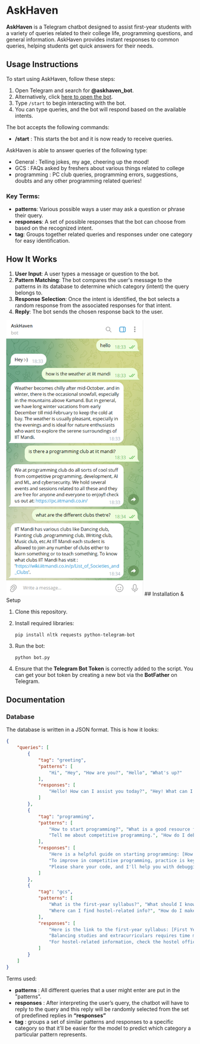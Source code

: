 # AskHaven
**AskHaven** is a Telegram chatbot designed to assist first-year students with a variety of queries related to their college life, programming questions, and general information. AskHaven provides instant responses to common queries, helping students get quick answers for their needs.

## Usage Instructions

To start using AskHaven, follow these steps:

1. Open Telegram and search for **@askhaven_bot**.
2. Alternatively, click [here to open the bot](https://t.me/askhaven_bot).
3. Type `/start` to begin interacting with the bot.
4. You can type queries, and the bot will respond based on the available intents.

The bot accepts the following commands:

- **/start** : This starts the bot and it is now ready to receive queries.


AskHaven is able to answer queries of the following type:

- General : Telling jokes, my age, cheering up the mood!
- GCS : FAQs asked by freshers about various things related to college
- programming : PC club queries, programming errors, suggestions, doubts and any other programming related queries!

### Key Terms:
- **patterns**: Various possible ways a user may ask a question or phrase their query.
- **responses**: A set of possible responses that the bot can choose from based on the recognized intent.
- **tag**: Groups together related queries and responses under one category for easy identification.

## How It Works

1. **User Input**: A user types a message or question to the bot.
2. **Pattern Matching**: The bot compares the user's message to the patterns in its database to determine which category (intent) the query belongs to.
3. **Response Selection**: Once the intent is identified, the bot selects a random response from the associated responses for that intent.
4. **Reply**: The bot sends the chosen response back to the user.

<img src="screenshot.png" alt="chat" style="zoom:75%;" />
## Installation & Setup

1. Clone this repository.
2. Install required libraries:
   ```
   pip install nltk requests python-telegram-bot
   ```
3. Run the bot:
   ```
   python bot.py
   ```

4. Ensure that the **Telegram Bot Token** is correctly added to the script. You can get your bot token by creating a new bot via the **BotFather** on Telegram.


## Documentation

### Database

The database is written in a JSON format.  This is how it looks:


```json
{
	"queries": [
		{
			"tag": "greeting",
			"patterns": [
				"Hi", "Hey", "How are you?", "Hello", "What's up?"
			],
			"responses": [
				"Hello! How can I assist you today?", "Hey! What can I do for you?", "Hi there! Feel free to ask me anything."
			]
		},
		{
			"tag": "programming",
			"patterns": [
				"How to start programming?", "What is a good resource for learning programming?", "I have an error in my code. Can you help?",
				"Tell me about competitive programming.", "How do I debug my code?"
			],
			"responses": [
				"Here is a helpful guide on starting programming: [How to Start Programming](https://www.geeksforgeeks.org/how-to-start-learning-programming/).",
				"To improve in competitive programming, practice is key! Try solving problems on websites like Codeforces, LeetCode, and HackerRank.",
				"Please share your code, and I'll help you with debugging."
			]
		},
		{
			"tag": "gcs",
			"patterns": [
				"What is the first-year syllabus?", "What should I know before starting my first year?", "How do I balance studies and extracurriculars?",
				"Where can I find hostel-related info?", "How do I make friends in college?"
			],
			"responses": [
				"Here is the link to the first-year syllabus: [First Year Syllabus](https://www.college.com/first-year-syllabus).",
				"Balancing studies and extracurriculars requires time management. Try organizing your schedule to make room for both!",
				"For hostel-related information, check the hostel office or visit the official portal here: [Hostel Info](https://www.college.com/hostel-info)."
			]
		}
	]
}
```

Terms used:

- **patterns** : All different queries that a user might enter are put in the "patterns".
- **responses** : After interpreting the user’s query, the chatbot will have to reply to the query and this reply will be randomly selected from the set of predefined replies in **“responses”**
- **tag** : groups a set of similar patterns and responses to a specific category so that it’ll be easier for the model to predict which category a particular pattern represents.
